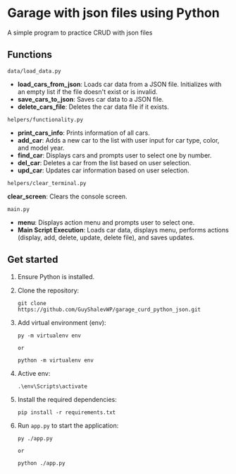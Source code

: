 # Garage with json files using Python

A simple program to practice CRUD with json files

## Functions

`data/load_data.py`

-   **load_cars_from_json**: Loads car data from a JSON file. Initializes with an empty list if the file doesn't exist or is invalid.
-   **save_cars_to_json**: Saves car data to a JSON file.
-   **delete_cars_file**: Deletes the car data file if it exists.

`helpers/functionality.py`

-   **print_cars_info**: Prints information of all cars.
-   **add_car**: Adds a new car to the list with user input for car type, color, and model year.
-   **find_car**: Displays cars and prompts user to select one by number.
-   **del_car**: Deletes a car from the list based on user selection.
-   **upd_car**: Updates car information based on user selection.

`helpers/clear_terminal.py`

**clear_screen**: Clears the console screen.

`main.py`

-   **menu**: Displays action menu and prompts user to select one.
-   **Main Script Execution**: Loads car data, displays menu, performs actions (display, add, delete, update, delete file), and saves updates.

## Get started

1. Ensure Python is installed.
2. Clone the repository:
    ```
    git clone https://github.com/GuyShalevWP/garage_curd_python_json.git
    ```
3. Add virtual environment (env):

    ```
    py -m virtualenv env
    ```

    `or`

    ```
    python -m virtualenv env
    ```

4. Active env:
    ```
    .\env\Scripts\activate
    ```
5. Install the required dependencies:
    ```
    pip install -r requirements.txt
    ```
6. Run `app.py` to start the application:

    ```
    py ./app.py
    ```

    `or`

    ```
    python ./app.py
    ```
